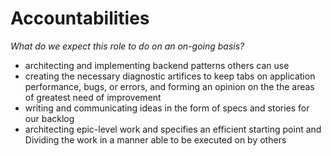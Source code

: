 # Accountabilities

*What do we expect this role to do on an on-going basis?*

- architecting and implementing backend patterns others can use
- creating the necessary diagnostic artifices to keep tabs on application performance, bugs, or errors, and forming an opinion on the the areas of greatest need of improvement
- writing and communicating ideas in the form of specs and stories for our backlog
- architecting epic-level work and specifies an efficient starting point and Dividing the work in a manner able to be executed on by others